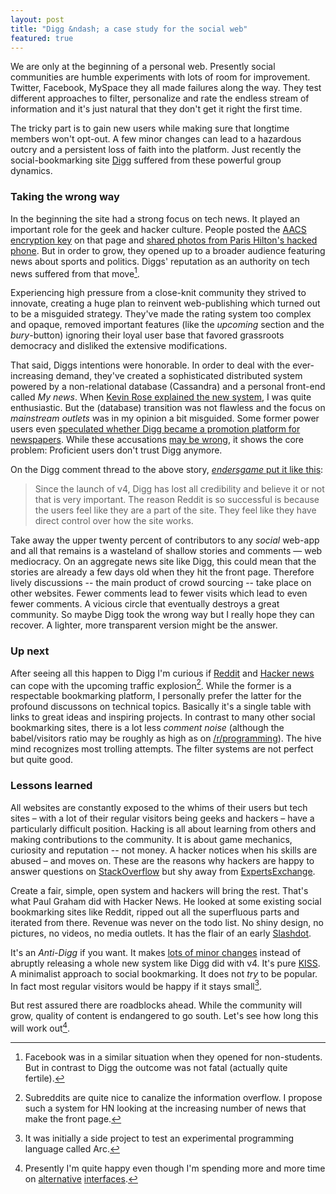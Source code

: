 ```yaml
---
layout: post
title: "Digg &ndash; a case study for the social web"
featured: true
---
```


We are only at the beginning of a personal web. Presently social communities are humble experiments with lots of room for improvement. Twitter, Facebook, MySpace they all made failures along the way. They test different approaches to filter, personalize and rate the endless stream of information and it's just natural that they don't get it right the first time. 

The tricky part is to gain new users while making sure that longtime members won't opt-out. A few minor changes can lead to a hazardous outcry and a persistent loss of faith into the platform. Just recently the social-bookmarking site [Digg][17] suffered from these powerful group dynamics. 

### Taking the wrong way

In the beginning the site had a strong focus on tech news. It played an important role for the geek and hacker culture. People posted the [AACS encryption key][9] on that page and [shared photos from Paris Hilton's hacked phone][10]. But in order to grow, they opened up to a broader audience featuring news about sports and politics. Diggs' reputation as an authority on tech news suffered from that move[^4]. 

Experiencing high pressure from a close-knit community they strived to innovate, creating a huge plan to reinvent web-publishing which turned out to be a misguided strategy. They've made the rating system too complex and opaque, removed important features (like the *upcoming* section and the *bury*-button) ignoring their loyal user base that favored grassroots democracy and disliked the extensive modifications.

That said, Diggs intentions were honorable. In order to deal with the ever-increasing demand, they've created a sophisticated distributed system powered by a non-relational database (Cassandra) and a personal front-end called *My news*. 
When [Kevin Rose explained the new system][7], I was quite enthusiastic. But the (database) transition was not flawless and the focus on *mainstream outlets* was in my opinion a bit misguided. Some former power users even [speculated whether Digg became a promotion platform for newspapers][3]. While these accusations [may be wrong][8], it shows the core problem: Proficient users don't trust Digg anymore.

On the Digg comment thread to the above story, [*endersgame* put it like this][4]:

> Since the launch of v4, Digg has lost all credibility and believe it or not that is very important. The reason Reddit is so successful is because the users feel like they are a part of the site. They feel like they have direct control over how the site works.

Take away the upper twenty percent of contributors to any *social* web-app and all that remains is a wasteland of shallow stories and comments &mdash; web mediocracy. On an aggregate news site like Digg, this could mean that the stories are already a few days old when they hit the front page. Therefore lively discussions -- the main product of crowd sourcing -- take place on other websites. Fewer comments lead to fewer visits which lead to even fewer comments. A vicious circle that eventually destroys a great community. So maybe Digg took the wrong way but I really hope they can recover. A lighter, more transparent version might be the answer.

### Up next

After seeing all this happen to Digg I'm curious if [Reddit][18] and [Hacker news][16] can cope with the upcoming traffic explosion[^3]. While the former is a respectable bookmarking platform, I personally prefer the latter for the profound discussons on technical topics. Basically it's a single table with links to great ideas and inspiring projects. In contrast to many other social bookmarking sites, there is a lot less *comment noise* (although the babel/visitors ratio may be roughly as high as on [/r/programming][2]). The hive mind recognizes most trolling attempts. The filter systems are not perfect but quite good.

### Lessons learned

All websites are constantly exposed to the whims of their users but tech sites &ndash; with a lot of their regular visitors being geeks and hackers &ndash; have a particularly difficult position. Hacking is all about learning from others and making contributions to the community. It is about game mechanics, curiosity and reputation -- not money. A hacker notices when his skills are abused &ndash; and moves on. These are the reasons why hackers are happy to answer questions on [StackOverflow][14] but shy away from [ExpertsExchange][15]. 
	
Create a fair, simple, open system and hackers will bring the rest. That's what Paul Graham did with Hacker News. He looked at some existing social bookmarking sites like Reddit, ripped out all the superfluous parts and iterated from there. Revenue was never on the todo list.  No shiny design, no pictures, no videos, no media outlets. It has the flair of an early [Slashdot][6].

 It's an *Anti-Digg* if you want. It makes [lots of minor changes][13] instead of abruptly releasing a whole new system like Digg did with v4. It's pure [KISS][1]. A minimalist approach to social bookmarking. It does not *try* to be popular. In fact most regular visitors would be happy if it stays small[^1].
 
But rest assured there are roadblocks ahead. While the community will grow, quality of content is endangered to go south. Let's see how long this will work out[^5].


[1]: http://en.wikipedia.org/wiki/KISS_principle
[2]: http://www.reddit.com/r/programming/
[3]: http://ltgenpanda.tumblr.com/post/1403230157/did-digg-game-its-own-system-to-benefit-publisher
[4]: http://digg.com/news/technology/did_digg_game_its_own_system_to_benefit_publisher_partners/20101026024734:93bb47f471bc4cd297c0bec69ea49bb5#20101026060300:141ffa4c70b94f75a1b279036d230bcf
[5]: http://techstartu.ps/
[6]: http://www.slashdot.com
[7]: http://www.youtube.com/watch?v=jk0RS_x37uk&fmt=35
[8]: http://about.digg.com/blog/info-site-changes-and-test-accounts
[9]: http://en.wikipedia.org/wiki/AACS_encryption_key_controversy
[10]: http://www.zdnet.com/blog/web2explorer/interview-with-digg-founder-kevin-rose-part-1/108
[11]: http://hckrnews.com/
[12]: http://metaoptimize.com/projects/autotag/hackernews/
[13]: http://www.codinghorror.com/blog/2010/09/go-that-way-really-fast.html
[14]: http://www.stackoverflow.com
[15]: http://www.experts-exchange.com/
[16]: http://news.ycombinator.com
[17]: http://www.digg.com
[18]: http://www.reddit.com

[^1]: It was initially a side project to test an experimental programming language called Arc.
[^3]: Subreddits are quite nice to canalize the information overflow. I propose such a system for HN looking at the increasing number of news that make the front page.
[^4]: Facebook was in a similar situation when they opened for non-students. But in contrast to Digg the outcome was not fatal (actually quite fertile).
[^5]: Presently I'm quite happy even though I'm spending more and more time on [alternative][11] [interfaces][12].
